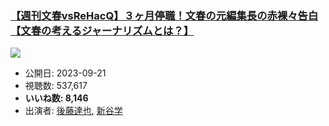### [【週刊文春vsReHacQ】３ヶ月停職！文春の元編集長の赤裸々告白【文春の考えるジャーナリズムとは？】](https://www.youtube.com/watch?v=bzD6STVEA_I)
[![](https://img.youtube.com/vi/bzD6STVEA_I/sddefault.jpg)](https://www.youtube.com/watch?v=bzD6STVEA_I)
-   公開日: 2023-09-21
-   視聴数: 537,617
-   **いいね数: 8,146**
-   出演者: [後藤達也](/rehacq_fan/people/後藤達也 "wikilink"), [新谷学](/rehacq_fan/people/新谷学 "wikilink")
